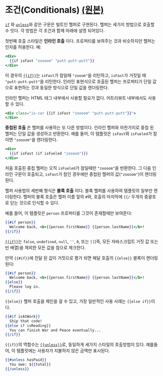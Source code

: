 # 조건(Conditionals) [(원본)](https://guides.emberjs.com/v2.12.0/templates/conditionals/)

[`if`](http://emberjs.com/api/classes/Ember.Templates.helpers.html#method_if) 와 [`unless`](http://emberjs.com/api/classes/Ember.Templates.helpers.html#method_unless)와 같은 구문은 빌트인 헬퍼로 구현된다. 헬퍼는 세가지 방법으로 호출할 수 잇다. 각 방법은 각 조건과 함께 아래에 설명 되어있다.

첫번째 호출 스타일은 **인라인 호출** 이다. 프로퍼티를 보여주는 것과 비슷하지만 헬퍼는 인자를 허용한다. 예:
```hbs
<div>
  {{if isFast "zoooom" "putt-putt-putt"}}
</div>
```

이 경우의 [`{{if}}`](http://emberjs.com/api/classes/Ember.Templates.helpers.html#method_if)는 `isFast`가 참일때 `"zooom"`을 리턴하고, `isFast`가 거짓일 때 `"putt-putt-putt"`을 리턴한다. 인라인 표현식으로 호출된 헬퍼는 프로퍼티가 단일 값으로 표현하는 것과 동일한 방식으로 단일 값을 렌더링한다.

인라인 헬퍼는 HTML 태그 내부에서 사용할 필요가 없다. 어트리뷰트 내부에서도 사용할 수 있다.

```hbs
<div class="is-car {{if isFast "zoooom" "putt-putt-putt"}}">
</div>
```

**중첩된 호출** 은 헬퍼를 사용하는 또 다른 방법이다. 인라인 헬퍼와 마찬가지로 중첩 된 헬퍼는 단일 값을 생성하고 반환한다. 예를 들어, 이 템플릿은 `isFast`와 `isFueled`가 참이면 `"zoooom"`을 렌더링한다.

```hbs
<div>
  {{if isFast (if isFueled "zoooom")}}
</div>
```

처음 호출된 중첩 헬퍼는 오직 `isFueled`가 참일때만 `"zoooom"`을 반환한다. 그 다음 인라인 구문이 호출되고, `isFast`가 참인 경우에만 중첩된 헬퍼의 값(`"zoooom"`)이 렌더링된다.

헬퍼 사용법의 세번째 형식은 **블록 호출** 이다. 블록 헬퍼를 사용하여 템플릿의 일부만 렌더링한다. 헬퍼의 블록 호출은 헬퍼 이름 앞의 `#`와, 호출의 마지막에 `{{/` 두개의 중괄호로 닫는 것으로 인식할 수 있다.

예를 들어, 이 템플릿은 `person` 프로퍼티를 그것이 존재할때만 보여준다:
```hbs
{{#if person}}
  Welcome back, <b>{{person.firstName}} {{person.lastName}}</b>!
{{/if}}
```

[`{{if}}`](http://emberjs.com/api/classes/Ember.Templates.helpers.html#method_if)는 `false`, `undefined`, `null`, `''`, `0`, 또는 `[]`(즉, 모든 자바스크립트 거짓 값 또는 빈 배열)을 제외한 모든 값을 참으로 체크한다.

만약 `{{#if}}`에 전달 된 값이 거짓으로 평가 되면 해달 호출의 `{{else}}` 블록이 렌더링된다:
```hbs
{{#if person}}
  Welcome back, <b>{{person.firstName}} {{person.lastName}}</b>!
{{else}}
  Please log in.
{{/if}}
```

`{{else}}` 헬퍼 호출을 체인을 걸 수 있고, 가장 일반적인 사용 사례는 `{{else if}}`이다.

```hbs
{{#if isAtWork}}
  Ship that code!
{{else if isReading}}
  You can finish War and Peace eventually...
{{/if}}
```

`{{if}}`의 역함수는 [`{{unless}}`](http://emberjs.com/api/classes/Ember.Templates.helpers.html#method_unless)로, 동일하게 세가지 스타일의 호출방법이 있다. 예를들어, 이 템플릿에는 사용자가 지불하지 않은 금액만 표시된다.

```hbs
{{#unless hasPaid}}
  You owe: ${{total}}
{{/unless}}
```
